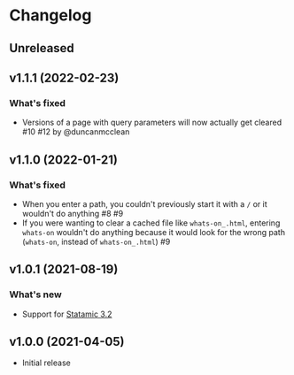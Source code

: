 # Changelog

## Unreleased

## v1.1.1 (2022-02-23)

### What's fixed

- Versions of a page with query parameters will now actually get cleared #10 #12 by @duncanmcclean

## v1.1.0 (2022-01-21)

### What's fixed

- When you enter a path, you couldn't previously start it with a `/` or it wouldn't do anything #8 #9
- If you were wanting to clear a cached file like `whats-on_.html`, entering `whats-on` wouldn't do anything because it would look for the wrong path (`whats-on`, instead of `whats-on_.html`) #9

## v1.0.1 (2021-08-19)

### What's new

- Support for [Statamic 3.2](https://statamic.com/blog/statamic-3.2-beta)

## v1.0.0 (2021-04-05)

- Initial release
